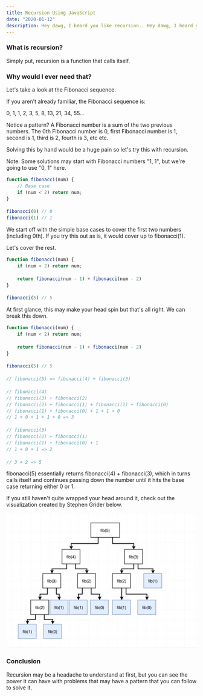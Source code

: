 ```yaml
---
title: Recursion Using JavaScript
date: "2020-01-12"
description: Hey dawg, I heard you like recursion.. Hey dawg, I heard you like recursion..
---
```


<h3>What is recursion?</h3>

Simply put, recursion is a function that calls itself.

<h3>Why would I ever need that?</h3>

Let's take a look at the Fibonacci sequence.

If you aren't already familiar, the Fibonacci sequence is:

0, 1, 1, 2, 3, 5, 8, 13, 21, 34, 55...

Notice a pattern? A Fibonacci number is a sum of the two previous numbers. The 0th Fibonacci number is 0, first Fibonacci number is 1, second is 1, third is 2, fourth is 3, etc etc.

Solving this by hand would be a huge pain so let's try this with recursion.

Note: Some solutions may start with Fibonacci numbers "1, 1", but we're going to use "0, 1" here.

```javascript
function fibonacci(num) {
    // Base case
    if (num < 2) return num;
}

fibonacci(0) // 0
fibonacci(1) // 1
```

We start off with the simple base cases to cover the first two numbers (including 0th). If you try this out as is, it would cover up to fibonacci(1).

Let's cover the rest.

```javascript
function fibonacci(num) {
    if (num < 2) return num;

    return fibonacci(num - 1) + fibonacci(num - 2)
}

fibonacci(5) // 5
```

At first glance, this may make your head spin but that's all right. We can break this down.

```javascript
function fibonacci(num) {
    if (num < 2) return num;

    return fibonacci(num - 1) + fibonacci(num - 2)
}

fibonacci(5) // 5

// fibonacci(5) => fibonacci(4) + fibonacci(3)

// fibonacci(4)
// fibonacci(3) + fibonacci(2)
// fibonacci(2) + fibonacci(1) + fibonacci(1) + fibonacci(0)
// fibonacci(1) + fibonacci(0) + 1 + 1 + 0
// 1 + 0 + 1 + 1 + 0 => 3

// fibonacci(3)
// fibonacci(2) + fibonacci(1)
// fibonacci(1) + fibonacci(0) + 1
// 1 + 0 + 1 => 2

// 3 + 2 => 5
```

fibonacci(5) essentially returns fibonacci(4) + fibonacci(3), which in turns calls itself and continues passing down the number until it hits the base case returning either 0 or 1.

If you still haven't quite wrapped your head around it, check out the visualization created by Stephen Grider below.

<img src="./recursion-tree.png" />

<h3>Conclusion</h3>

Recursion may be a headache to understand at first, but you can see the power it can have with problems that may have a pattern that you can follow to solve it.
